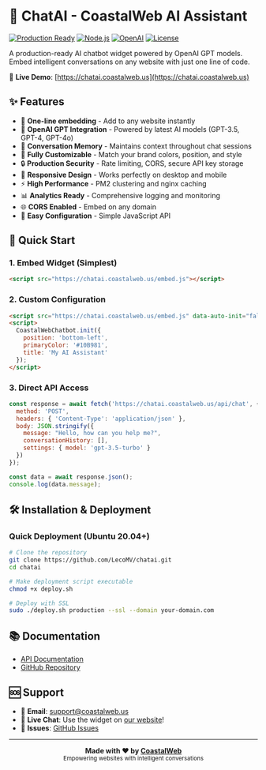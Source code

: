 # 🤖 ChatAI - CoastalWeb AI Assistant

[![Production Ready](https://img.shields.io/badge/Status-Production%20Ready-green.svg)](https://chatai.coastalweb.us)
[![Node.js](https://img.shields.io/badge/Node.js-20.x-blue.svg)](https://nodejs.org/)
[![OpenAI](https://img.shields.io/badge/OpenAI-GPT--4-orange.svg)](https://openai.com/)
[![License](https://img.shields.io/badge/License-MIT-yellow.svg)](LICENSE)

A production-ready AI chatbot widget powered by OpenAI GPT models. Embed intelligent conversations on any website with just one line of code.

🔗 **Live Demo**: [https://chatai.coastalweb.us](https://chatai.coastalweb.us)

## ✨ Features

- 🚀 **One-line embedding** - Add to any website instantly
- 🧠 **OpenAI GPT Integration** - Powered by latest AI models (GPT-3.5, GPT-4, GPT-4o)
- 💬 **Conversation Memory** - Maintains context throughout chat sessions
- 🎨 **Fully Customizable** - Match your brand colors, position, and style
- 🔒 **Production Security** - Rate limiting, CORS, secure API key storage
- 📱 **Responsive Design** - Works perfectly on desktop and mobile
- ⚡ **High Performance** - PM2 clustering and nginx caching
- 📊 **Analytics Ready** - Comprehensive logging and monitoring
- 🌐 **CORS Enabled** - Embed on any domain
- 🔧 **Easy Configuration** - Simple JavaScript API

## 🚀 Quick Start

### 1. Embed Widget (Simplest)
```html
<script src="https://chatai.coastalweb.us/embed.js"></script>
```

### 2. Custom Configuration
```html
<script src="https://chatai.coastalweb.us/embed.js" data-auto-init="false"></script>
<script>
  CoastalWebChatbot.init({
    position: 'bottom-left',
    primaryColor: '#10B981',
    title: 'My AI Assistant'
  });
</script>
```

### 3. Direct API Access
```javascript
const response = await fetch('https://chatai.coastalweb.us/api/chat', {
  method: 'POST',
  headers: { 'Content-Type': 'application/json' },
  body: JSON.stringify({
    message: "Hello, how can you help me?",
    conversationHistory: [],
    settings: { model: 'gpt-3.5-turbo' }
  })
});

const data = await response.json();
console.log(data.message);
```

## 🛠️ Installation & Deployment

### Quick Deployment (Ubuntu 20.04+)

```bash
# Clone the repository
git clone https://github.com/LecoMV/chatai.git
cd chatai

# Make deployment script executable
chmod +x deploy.sh

# Deploy with SSL
sudo ./deploy.sh production --ssl --domain your-domain.com
```

## 📚 Documentation

- [API Documentation](docs/API.md)
- [GitHub Repository](https://github.com/LecoMV/chatai)

## 🆘 Support

- 📧 **Email**: support@coastalweb.us
- 💬 **Live Chat**: Use the widget on [our website](https://chatai.coastalweb.us)!
- 🐛 **Issues**: [GitHub Issues](https://github.com/LecoMV/chatai/issues)

---

<div align="center">
  <strong>Made with ❤️ by <a href="https://coastalweb.us">CoastalWeb</a></strong>
  <br>
  <sub>Empowering websites with intelligent conversations</sub>
</div>
